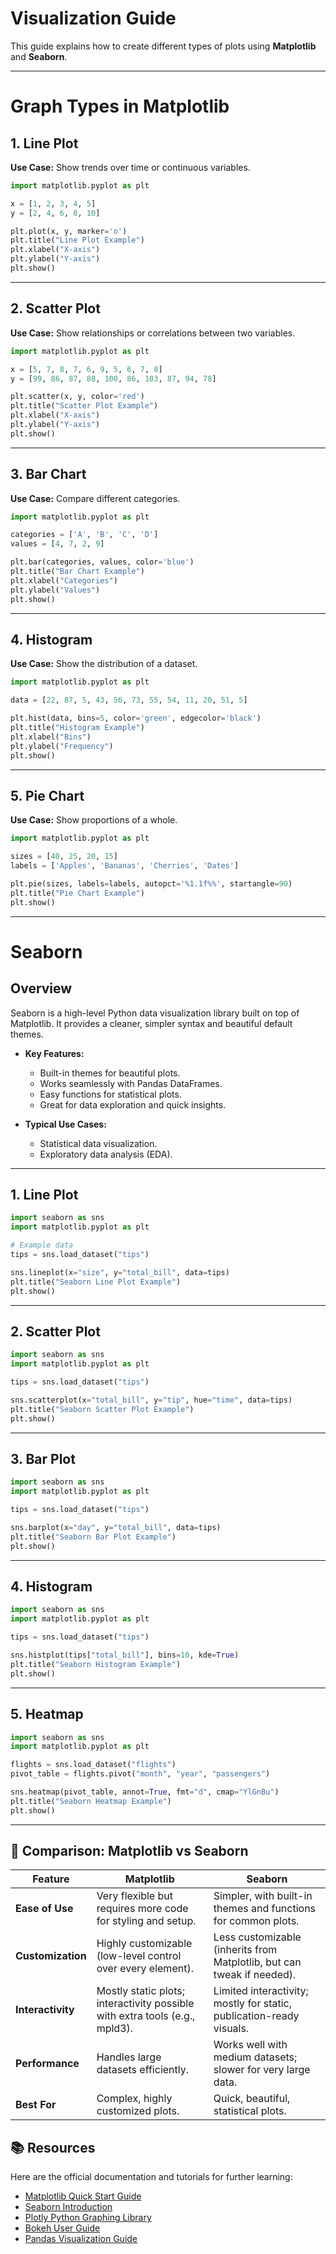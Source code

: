 # Visualization Guide

This guide explains how to create different types of plots using **Matplotlib** and **Seaborn**.

---

# Graph Types in Matplotlib

## 1. Line Plot  
**Use Case:** Show trends over time or continuous variables.  

```python
import matplotlib.pyplot as plt

x = [1, 2, 3, 4, 5]
y = [2, 4, 6, 8, 10]

plt.plot(x, y, marker='o')
plt.title("Line Plot Example")
plt.xlabel("X-axis")
plt.ylabel("Y-axis")
plt.show()
```

---

## 2. Scatter Plot  
**Use Case:** Show relationships or correlations between two variables.  

```python
import matplotlib.pyplot as plt

x = [5, 7, 8, 7, 6, 9, 5, 6, 7, 8]
y = [99, 86, 87, 88, 100, 86, 103, 87, 94, 78]

plt.scatter(x, y, color='red')
plt.title("Scatter Plot Example")
plt.xlabel("X-axis")
plt.ylabel("Y-axis")
plt.show()
```

---

## 3. Bar Chart  
**Use Case:** Compare different categories.  

```python
import matplotlib.pyplot as plt

categories = ['A', 'B', 'C', 'D']
values = [4, 7, 2, 9]

plt.bar(categories, values, color='blue')
plt.title("Bar Chart Example")
plt.xlabel("Categories")
plt.ylabel("Values")
plt.show()
```

---

## 4. Histogram  
**Use Case:** Show the distribution of a dataset.  

```python
import matplotlib.pyplot as plt

data = [22, 87, 5, 43, 56, 73, 55, 54, 11, 20, 51, 5]

plt.hist(data, bins=5, color='green', edgecolor='black')
plt.title("Histogram Example")
plt.xlabel("Bins")
plt.ylabel("Frequency")
plt.show()
```

---

## 5. Pie Chart  
**Use Case:** Show proportions of a whole.  

```python
import matplotlib.pyplot as plt

sizes = [40, 25, 20, 15]
labels = ['Apples', 'Bananas', 'Cherries', 'Dates']

plt.pie(sizes, labels=labels, autopct='%1.1f%%', startangle=90)
plt.title("Pie Chart Example")
plt.show()
```

---

# Seaborn  

## Overview  
Seaborn is a high-level Python data visualization library built on top of Matplotlib. It provides a cleaner, simpler syntax and beautiful default themes.  

- **Key Features:**  
  - Built-in themes for beautiful plots.  
  - Works seamlessly with Pandas DataFrames.  
  - Easy functions for statistical plots.  
  - Great for data exploration and quick insights.  

- **Typical Use Cases:**  
  - Statistical data visualization.  
  - Exploratory data analysis (EDA).  

---

## 1. Line Plot  

```python
import seaborn as sns
import matplotlib.pyplot as plt

# Example data
tips = sns.load_dataset("tips")

sns.lineplot(x="size", y="total_bill", data=tips)
plt.title("Seaborn Line Plot Example")
plt.show()
```

---

## 2. Scatter Plot  

```python
import seaborn as sns
import matplotlib.pyplot as plt

tips = sns.load_dataset("tips")

sns.scatterplot(x="total_bill", y="tip", hue="time", data=tips)
plt.title("Seaborn Scatter Plot Example")
plt.show()
```

---

## 3. Bar Plot  

```python
import seaborn as sns
import matplotlib.pyplot as plt

tips = sns.load_dataset("tips")

sns.barplot(x="day", y="total_bill", data=tips)
plt.title("Seaborn Bar Plot Example")
plt.show()
```

---

## 4. Histogram  

```python
import seaborn as sns
import matplotlib.pyplot as plt

tips = sns.load_dataset("tips")

sns.histplot(tips["total_bill"], bins=10, kde=True)
plt.title("Seaborn Histogram Example")
plt.show()
```

---

## 5. Heatmap  

```python
import seaborn as sns
import matplotlib.pyplot as plt

flights = sns.load_dataset("flights")
pivot_table = flights.pivot("month", "year", "passengers")

sns.heatmap(pivot_table, annot=True, fmt="d", cmap="YlGnBu")
plt.title("Seaborn Heatmap Example")
plt.show()
```

---

## 🔎 Comparison: Matplotlib vs Seaborn

| Feature            | Matplotlib                                                                 | Seaborn                                                                 |
|--------------------|-----------------------------------------------------------------------------|-------------------------------------------------------------------------|
| **Ease of Use**    | Very flexible but requires more code for styling and setup.                 | Simpler, with built-in themes and functions for common plots.           |
| **Customization**  | Highly customizable (low-level control over every element).                 | Less customizable (inherits from Matplotlib, but can tweak if needed). |
| **Interactivity**  | Mostly static plots; interactivity possible with extra tools (e.g., mpld3). | Limited interactivity; mostly for static, publication-ready visuals.    |
| **Performance**    | Handles large datasets efficiently.                                         | Works well with medium datasets; slower for very large data.            |
| **Best For**       | Complex, highly customized plots.                                           | Quick, beautiful, statistical plots.                                    |



## 📚 Resources

Here are the official documentation and tutorials for further learning:

- [Matplotlib Quick Start Guide](https://matplotlib.org/stable/users/explain/quick_start.html#quick-start)  
- [Seaborn Introduction](https://seaborn.pydata.org/tutorial/introduction.html)  
- [Plotly Python Graphing Library](https://plotly.com/python/)  
- [Bokeh User Guide](https://docs.bokeh.org/en/latest/docs/user_guide/basic.html)  
- [Pandas Visualization Guide](https://pandas.pydata.org/docs/user_guide/visualization.html)  

